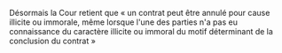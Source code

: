 
Désormais la Cour retient que « un contrat peut être annulé pour cause illicite ou immorale, même lorsque l'une des parties n'a pas eu connaissance du caractère illicite ou immoral du motif déterminant de la conclusion du contrat »